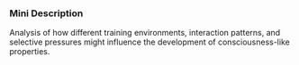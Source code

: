 ### Mini Description

Analysis of how different training environments, interaction patterns, and selective pressures might influence the development of consciousness-like properties.
